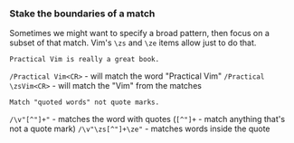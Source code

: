 ### Stake the boundaries of a match

Sometimes we might want to specify a broad pattern, then focus on a subset
of that match. Vim's `\zs` and `\ze` items allow just to do that.

```text
Practical Vim is really a great book.
```

`/Practical Vim<CR>` - will match the word "Practical Vim"
`/Practical \zsVim<CR>` - will match the "Vim" from the matches

```test
Match "quoted words" not quote marks.
```

`/\v"[^"]+"` - matches the word with quotes (`[^"]+` - match anything that's not a quote mark)
`/\v"\zs[^"]+\ze"` - matches words inside the quote
